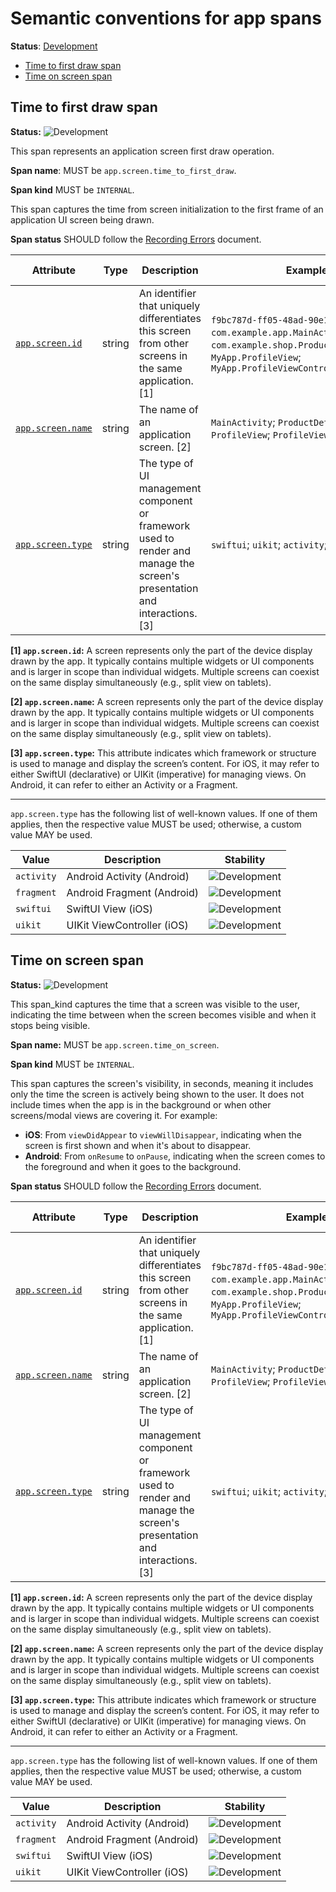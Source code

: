 <!--- Hugo front matter used to generate the website version of this page:
linkTitle: App spans
--->

# Semantic conventions for app spans

**Status**: [Development][DocumentStatus]

<!-- toc -->

- [Time to first draw span](#time-to-first-draw-span)
- [Time on screen span](#time-on-screen-span)

<!-- tocstop -->

## Time to first draw span

<!-- semconv span.app.screen.time_to_first_draw.internal -->
<!-- NOTE: THIS TEXT IS AUTOGENERATED. DO NOT EDIT BY HAND. -->
<!-- see templates/registry/markdown/snippet.md.j2 -->
<!-- prettier-ignore-start -->
<!-- markdownlint-capture -->
<!-- markdownlint-disable -->

**Status:** ![Development](https://img.shields.io/badge/-development-blue)

This span represents an application screen first draw operation.

**Span name**: MUST be `app.screen.time_to_first_draw`.

**Span kind** MUST be `INTERNAL`.

This span captures the time from screen initialization to the first frame
of an application UI screen being drawn.

**Span status** SHOULD follow the [Recording Errors](/docs/general/recording-errors.md) document.

| Attribute  | Type | Description  | Examples  | [Requirement Level](https://opentelemetry.io/docs/specs/semconv/general/attribute-requirement-level/) | Stability |
|---|---|---|---|---|---|
| [`app.screen.id`](/docs/registry/attributes/app.md) | string | An identifier that uniquely differentiates this screen from other screens in the same application. [1] | `f9bc787d-ff05-48ad-90e1-fca1d46130b3`; `com.example.app.MainActivity`; `com.example.shop.ProductDetailFragment`; `MyApp.ProfileView`; `MyApp.ProfileViewController` | `Recommended` | ![Development](https://img.shields.io/badge/-development-blue) |
| [`app.screen.name`](/docs/registry/attributes/app.md) | string | The name of an application screen. [2] | `MainActivity`; `ProductDetailFragment`; `ProfileView`; `ProfileViewController` | `Opt-In` | ![Development](https://img.shields.io/badge/-development-blue) |
| [`app.screen.type`](/docs/registry/attributes/app.md) | string | The type of UI management component or framework used to render and manage the screen's presentation and interactions. [3] | `swiftui`; `uikit`; `activity`; `fragment` | `Opt-In` | ![Development](https://img.shields.io/badge/-development-blue) |

**[1] `app.screen.id`:** A screen represents only the part of the device display drawn by the app. It typically contains multiple widgets or UI components and is larger in scope than individual widgets. Multiple screens can coexist on the same display simultaneously (e.g., split view on tablets).

**[2] `app.screen.name`:** A screen represents only the part of the device display drawn by the app. It typically contains multiple widgets or UI components and is larger in scope than individual widgets. Multiple screens can coexist on the same display simultaneously (e.g., split view on tablets).

**[3] `app.screen.type`:** This attribute indicates which framework or structure is used to manage and display the screen’s content. For iOS, it may refer to either SwiftUI (declarative) or UIKit (imperative) for managing views. On Android, it can refer to either an Activity or a Fragment.

---

`app.screen.type` has the following list of well-known values. If one of them applies, then the respective value MUST be used; otherwise, a custom value MAY be used.

| Value  | Description | Stability |
|---|---|---|
| `activity` | Android Activity (Android) | ![Development](https://img.shields.io/badge/-development-blue) |
| `fragment` | Android Fragment (Android) | ![Development](https://img.shields.io/badge/-development-blue) |
| `swiftui` | SwiftUI View (iOS) | ![Development](https://img.shields.io/badge/-development-blue) |
| `uikit` | UIKit ViewController (iOS) | ![Development](https://img.shields.io/badge/-development-blue) |

<!-- markdownlint-restore -->
<!-- prettier-ignore-end -->
<!-- END AUTOGENERATED TEXT -->
<!-- endsemconv -->

## Time on screen span

<!-- semconv span.app.screen.time_on_screen.internal -->
<!-- NOTE: THIS TEXT IS AUTOGENERATED. DO NOT EDIT BY HAND. -->
<!-- see templates/registry/markdown/snippet.md.j2 -->
<!-- prettier-ignore-start -->
<!-- markdownlint-capture -->
<!-- markdownlint-disable -->

**Status:** ![Development](https://img.shields.io/badge/-development-blue)

This span_kind captures the time that a screen was visible to the user, indicating the time between when the screen becomes visible and when it stops being visible.

**Span name:** MUST be `app.screen.time_on_screen`.

**Span kind** MUST be `INTERNAL`.

This span captures the screen's visibility, in seconds, meaning it includes only the time the screen is actively being shown to the user.
It does not include times when the app is in the background or when other screens/modal views are covering it. For example:
- **iOS**: From `viewDidAppear` to `viewWillDisappear`, indicating when the screen is first shown and when it's about to disappear.
- **Android**: From `onResume` to `onPause`, indicating when the screen comes to the foreground and when it goes to the background.

**Span status** SHOULD follow the [Recording Errors](/docs/general/recording-errors.md) document.

| Attribute  | Type | Description  | Examples  | [Requirement Level](https://opentelemetry.io/docs/specs/semconv/general/attribute-requirement-level/) | Stability |
|---|---|---|---|---|---|
| [`app.screen.id`](/docs/registry/attributes/app.md) | string | An identifier that uniquely differentiates this screen from other screens in the same application. [1] | `f9bc787d-ff05-48ad-90e1-fca1d46130b3`; `com.example.app.MainActivity`; `com.example.shop.ProductDetailFragment`; `MyApp.ProfileView`; `MyApp.ProfileViewController` | `Recommended` | ![Development](https://img.shields.io/badge/-development-blue) |
| [`app.screen.name`](/docs/registry/attributes/app.md) | string | The name of an application screen. [2] | `MainActivity`; `ProductDetailFragment`; `ProfileView`; `ProfileViewController` | `Opt-In` | ![Development](https://img.shields.io/badge/-development-blue) |
| [`app.screen.type`](/docs/registry/attributes/app.md) | string | The type of UI management component or framework used to render and manage the screen's presentation and interactions. [3] | `swiftui`; `uikit`; `activity`; `fragment` | `Opt-In` | ![Development](https://img.shields.io/badge/-development-blue) |

**[1] `app.screen.id`:** A screen represents only the part of the device display drawn by the app. It typically contains multiple widgets or UI components and is larger in scope than individual widgets. Multiple screens can coexist on the same display simultaneously (e.g., split view on tablets).

**[2] `app.screen.name`:** A screen represents only the part of the device display drawn by the app. It typically contains multiple widgets or UI components and is larger in scope than individual widgets. Multiple screens can coexist on the same display simultaneously (e.g., split view on tablets).

**[3] `app.screen.type`:** This attribute indicates which framework or structure is used to manage and display the screen’s content. For iOS, it may refer to either SwiftUI (declarative) or UIKit (imperative) for managing views. On Android, it can refer to either an Activity or a Fragment.

---

`app.screen.type` has the following list of well-known values. If one of them applies, then the respective value MUST be used; otherwise, a custom value MAY be used.

| Value  | Description | Stability |
|---|---|---|
| `activity` | Android Activity (Android) | ![Development](https://img.shields.io/badge/-development-blue) |
| `fragment` | Android Fragment (Android) | ![Development](https://img.shields.io/badge/-development-blue) |
| `swiftui` | SwiftUI View (iOS) | ![Development](https://img.shields.io/badge/-development-blue) |
| `uikit` | UIKit ViewController (iOS) | ![Development](https://img.shields.io/badge/-development-blue) |

<!-- markdownlint-restore -->
<!-- prettier-ignore-end -->
<!-- END AUTOGENERATED TEXT -->
<!-- endsemconv -->

[DocumentStatus]: https://opentelemetry.io/docs/specs/otel/document-status
